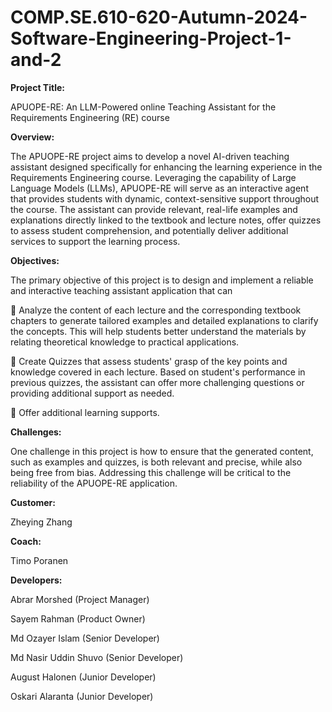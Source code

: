 # COMP.SE.610-620-Autumn-2024-Software-Engineering-Project-1-and-2
**Project Title:**

APUOPE-RE: An LLM-Powered online Teaching Assistant for the Requirements Engineering (RE) course

**Overview:**

The APUOPE-RE project aims to develop a novel AI-driven teaching assistant designed specifically for enhancing the learning experience in the Requirements Engineering course. Leveraging the capability of Large Language Models (LLMs), APUOPE-RE will serve as an interactive agent that provides students with dynamic, context-sensitive support throughout the course. The assistant can provide relevant, real-life examples and explanations directly linked to the textbook and lecture notes, offer quizzes to assess student comprehension, and potentially deliver additional services to support the learning process.

**Objectives:**

The primary objective of this project is to design and implement a reliable and interactive teaching assistant application that can

 Analyze the content of each lecture and the corresponding textbook chapters to generate tailored examples and detailed explanations to clarify the concepts. This will help students better understand the materials by relating theoretical knowledge to practical applications.

 Create Quizzes that assess students' grasp of the key points and knowledge covered in each lecture. Based on student's performance in previous quizzes, the assistant can offer more challenging questions or providing additional support as needed.

 Offer additional learning supports.

**Challenges:**

One challenge in this project is how to ensure that the generated content, such as examples and quizzes, is both relevant and precise, while also being free from bias. Addressing this challenge will be critical to the reliability of the APUOPE-RE application.

**Customer:**

Zheying Zhang

**Coach:**

Timo Poranen

**Developers:**

Abrar Morshed (Project Manager)

Sayem Rahman (Product Owner)

Md Ozayer Islam (Senior Developer)

Md Nasir Uddin Shuvo (Senior Developer)

August Halonen (Junior Developer)

Oskari Alaranta (Junior Developer)


